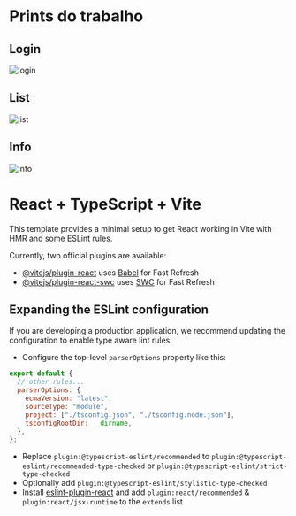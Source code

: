 # Prints do trabalho

## Login
![login](https://github.com/o-laureano/react-front-end-api-project/assets/134964007/5578e127-05d9-41a9-a0ba-d96aeb9f2699)

## List
![list](https://github.com/o-laureano/react-front-end-api-project/assets/134964007/b1b2c211-96cd-4bf2-a0a3-4008ca5ea392)

## Info
![info](https://github.com/o-laureano/react-front-end-api-project/assets/134964007/f53a7fb7-f299-4960-83a5-ad1c76763046)

# React + TypeScript + Vite

This template provides a minimal setup to get React working in Vite with HMR and some ESLint rules.

Currently, two official plugins are available:

- [@vitejs/plugin-react](https://github.com/vitejs/vite-plugin-react/blob/main/packages/plugin-react/README.md) uses [Babel](https://babeljs.io/) for Fast Refresh
- [@vitejs/plugin-react-swc](https://github.com/vitejs/vite-plugin-react-swc) uses [SWC](https://swc.rs/) for Fast Refresh

## Expanding the ESLint configuration

If you are developing a production application, we recommend updating the configuration to enable type aware lint rules:

- Configure the top-level `parserOptions` property like this:

```js
export default {
  // other rules...
  parserOptions: {
    ecmaVersion: "latest",
    sourceType: "module",
    project: ["./tsconfig.json", "./tsconfig.node.json"],
    tsconfigRootDir: __dirname,
  },
};
```

- Replace `plugin:@typescript-eslint/recommended` to `plugin:@typescript-eslint/recommended-type-checked` or `plugin:@typescript-eslint/strict-type-checked`
- Optionally add `plugin:@typescript-eslint/stylistic-type-checked`
- Install [eslint-plugin-react](https://github.com/jsx-eslint/eslint-plugin-react) and add `plugin:react/recommended` & `plugin:react/jsx-runtime` to the `extends` list
